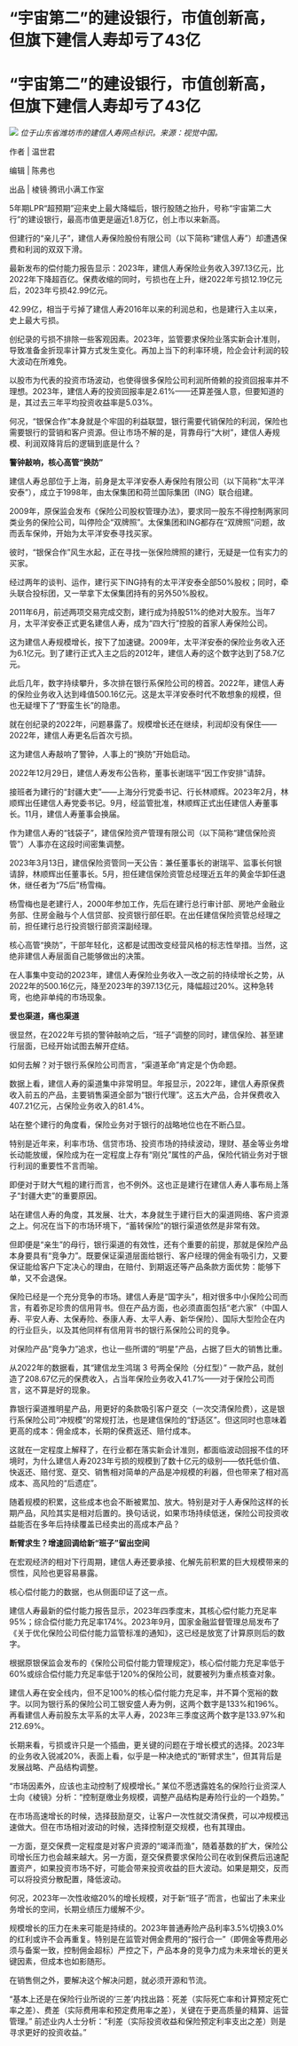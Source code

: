# “宇宙第二”的建设银行，市值创新高，但旗下建信人寿却亏了43亿

# “宇宙第二”的建设银行，市值创新高，但旗下建信人寿却亏了43亿

![](https://inews.gtimg.com/news_bt/Olqmaiz9i711dFQPgT95eRvDEIclrVJoFKYfX9AzgZqE8AA/1000)
_位于山东省潍坊市的建信人寿网点标识。来源：视觉中国。_

作者 | 温世君

编辑 | 陈弗也

出品 | 棱镜·腾讯小满工作室

5年期LPR“超预期”迎来史上最大降幅后，银行股随之抬升，号称“宇宙第二大行”的建设银行，最高市值更是逼近1.8万亿，创上市以来新高。

但建行的“亲儿子”，建信人寿保险股份有限公司（以下简称“建信人寿”）却遭遇保费和利润的双双下滑。

最新发布的偿付能力报告显示：2023年，建信人寿保险业务收入397.13亿元，比2022年下降超百亿。保费收缩的同时，亏损也在上升，继2022年亏损12.19亿元后，2023年亏损42.99亿元。

42.99亿，相当于亏掉了建信人寿2016年以来的利润总和，也是建行入主以来，史上最大亏损。

创纪录的亏损不排除一些客观因素。2023年，监管要求保险业落实新会计准则，导致准备金折现率计算方式发生变化。再加上当下的利率环境，险企会计利润的较大波动在所难免。

以股市为代表的投资市场波动，也使得很多保险公司利润所倚赖的投资回报率并不理想。2023年，建信人寿的投资回报率是2.61%——还算差强人意，但要知道的是，其过去三年平均投资收益率是5.03%。

何况，“银保合作”本身就是个牢固的利益联盟，银行需要代销保险的利润，保险也需要银行的营销和客户资源。但让市场不解的是，背靠母行“大树”，建信人寿规模、利润双降背后的逻辑到底是什么？

**警钟敲响，核心高管“换防”**

建信人寿总部位于上海，前身是太平洋安泰人寿保险有限公司（以下简称“太平洋安泰”），成立于1998年，由太保集团和荷兰国际集团（ING）联合组建。

2009年，原保监会发布《保险公司股权管理办法》，要求同一股东不得控制两家同类业务的保险公司，叫停险企“双牌照”。太保集团和ING都存在“双牌照”问题，故而丢车保帅，开始为太平洋安泰寻找买家。

彼时，“银保合作”风生水起，正在寻找一张保险牌照的建行，无疑是一位有实力的买家。

经过两年的谈判、运作，建行买下ING持有的太平洋安泰全部50%股权；同时，牵头联合投标团，又一举拿下太保集团持有的另外50%股权。

2011年6月，前述两项交易完成交割，建行成为持股51%的绝对大股东。当年7月，太平洋安泰正式更名建信人寿，成为“四大行”控股的首家人寿保险公司。

这为建信人寿规模增长，按下了加速键。2009年，太平洋安泰的保险业务收入还为6.1亿元。到了建行正式入主之后的2012年，建信人寿的这个数字达到了58.7亿元。

此后几年，数字持续攀升，多次排在银行系保险公司的榜首。2022年，建信人寿的保险业务收入达到峰值500.16亿元。这是太平洋安泰时代不敢想象的规模，但也无疑埋下了“野蛮生长”的隐患。

就在创纪录的2022年，问题暴露了。规模增长还在继续，利润却没有保住——2022年，建信人寿更名后首次亏损。

这为建信人寿敲响了警钟，人事上的“换防”开始启动。

2022年12月29日，建信人寿发布公告称，董事长谢瑞平“因工作安排”请辞。

接班者为建行的“封疆大吏”——上海分行党委书记、行长林顺辉。2023年2月，林顺辉出任建信人寿党委书记。9月，经监管批准，林顺辉正式出任建信人寿董事长。11月，建信人寿董事会换届。

作为建信人寿的“钱袋子”，建信保险资产管理有限公司（以下简称“建信保险资管”）人事亦在这段时间密集调整。

2023年3月13日，建信保险资管同一天公告：兼任董事长的谢瑞平、监事长何银请辞，林顺辉出任董事长。5月，担任建信保险资管总经理近五年的黄金华卸任退休，继任者为“75后”杨雪梅。

杨雪梅也是老建行人，2000年参加工作，先后在建行总行审计部、房地产金融业务部、住房金融与个人信贷部、投资银行部任职。在出任建信保险资管总经理之前，担任建行总行投资银行部资深副经理。

核心高管“换防”，干部年轻化，这都是试图改变经营风格的标志性举措。当然，这绝非建信人寿层面自己能够做出的决策。

在人事集中变动的2023年，建信人寿保险业务收入一改之前的持续增长之势，从2022年的500.16亿元，降至2023年的397.13亿元，降幅超过20%。这种急转弯，也绝非单纯的市场现象。

**爱也渠道，痛也渠道**

很显然，在2022年亏损的警钟敲响之后，“班子”调整的同时，建信保险、甚至建行层面，已经开始试图去解开症结。

如何去解？对于银行系保险公司而言，“渠道革命”肯定是个伪命题。

数据上看，建信人寿的渠道集中非常明显。年报显示，2022年，建信人寿原保费收入前五的产品，主要销售渠道全部为“银行代理”。这五大产品，合并保费收入407.21亿元，占保险业务收入的81.4%。

站在整个建行的角度看，保险业务对于银行的战略地位也在不断凸显。

特别是近年来，利率市场、信贷市场、投资市场的持续波动，理财、基金等业务增长动能放缓，保险成为在一定程度上存有“刚兑”属性的产品，保险代销业务对于银行利润的重要性不言而喻。

即便对于财大气粗的建行而言，也不例外。这也正是建行在建信人寿人事布局上落子“封疆大吏”的重要原因。

站在建信人寿的角度，其发展、壮大，本身就生于建行巨大的渠道网络、客户资源之上。何况在当下的市场环境下，“蓄转保险”的银行渠道依然是非常有效。

但即便是“亲生”的母行，银行渠道的有效性，还有个重要的前提，那就是保险产品本身要具有“竞争力”。既要保证渠道层面给银行、客户经理的佣金有吸引力，又要保证能给客户下定决心的理由，在赔付、到期返还等产品条款方面优势：能够下单，又不会退保。

保险已经是一个充分竞争的市场。建信人寿是“国字头”，相对很多中小保险公司而言，有着弥足珍贵的信用背书。但在产品方面，也必须直面包括“老六家”（中国人寿、平安人寿、太保寿险、泰康人寿、太平人寿、新华保险）、国际大型险企在内的行业巨头，以及其他同样有信用背书的银行系保险公司的竞争。

对保险产品“竞争力”追求，也让一些所谓的“明星”产品，占据了巨大的销售比重。

从2022年的数据看，其“建信龙生鸿瑞 3 号两全保险（分红型）”
一款产品，就创造了208.67亿元的保费收入，占当年保险业务收入41.7%——对于保险公司而言，这不算是好的现象。

靠银行渠道推明星产品，用更好的条款吸引客户趸交（一次交清保险费），这是银行系保险公司“冲规模”的常规打法，也是建信保险的“舒适区”。但这同时也意味着更高的成本：佣金成本，长期的保费返还、赔付成本。

这就在一定程度上解释了，在行业都在落实新会计准则，都面临波动回报不佳的环境时，为什么建信人寿2023年亏损的规模到了数十亿元的级别——依托低价值、快返还、赔付宽、趸交、销售相对简单的产品是冲规模的利器，但也带来了相对高成本、高风险的“后遗症”。

随着规模的积累，这些成本也会不断被累加、放大。特别是对于人寿保险这样的长期产品，风险其实是相对后置的。换句话说，如果市场持续低迷，保险公司投资收益能否在多年后持续覆盖已经卖出的高成本产品？

**断臂求生？增速回调给新“班子”留出空间**

在宏观经济的相对下行周期，建信人寿还要承接、化解先前积累的巨大规模带来的惯性，风险也更容易暴露。

核心偿付能力的数据，也从侧面印证了这一点。

建信人寿最新的偿付能力报告显示，2023年四季度末，其核心偿付能力充足率95%；综合偿付能力充足率174%。2023年9月，国家金融监督管理总局发布了《关于优化保险公司偿付能力监管标准的通知》，这已经是放宽了计算原则后的数字。

根据原银保监会发布的《保险公司偿付能力管理规定》，核心偿付能力充足率低于60%或综合偿付能力充足率低于120%的保险公司，就要被列为重点核查对象。

建信人寿在安全线内，但不足100%的核心偿付能力充足率，并不算个宽裕的数字。以同为银行系的保险公司工银安盛人寿为例，这两个数字是133%和196%。再看建信人寿前股东太平系的太平人寿，2023年三季度这两个数字是133.97%和212.69%。

长期来看，亏损或许只是一个插曲，更关键的问题在于增长模式的选择。2023年的业务收入锐减20%，表面上看，似乎是一种决绝式的“断臂求生”，但其背后是发展战略、产品结构调整。

“市场因素外，应该也主动控制了规模增长。” 某位不愿透露姓名的保险行业资深人士向《棱镜》分析：“控制趸缴业务规模，调整产品结构是寿险行业的一个趋势。”

在市场高速增长的时候，选择鼓励趸交，让客户一次性就交清保费，可以冲规模迅速做大。但在市场相对波动的时候，选择控制趸交规模，也有其理由。

一方面，趸交保费一定程度是对客户资源的“竭泽而渔”，随着基数的扩大，保险公司增长压力也会越来越大。另一方面，趸交保费要求保险公司在收到保费后迅速配置资产，如果投资市场不好，可能会带来投资收益的巨大波动。如果是期交，反而可以将投资分散配置，降低波动。

何况，2023年一次性收缩20%的增长规模，对于新“班子”而言，也留出了未来业务增长的空间，长期业绩压力缓解不少。

规模增长的压力在未来可能是持续的。2023年普通寿险产品利率3.5%切换3.0%的红利或许不会再重复。特别是在监管对佣金费用的“报行合一”（即佣金等费用必须与备案一致，控制佣金超标）严控之下，产品本身的竞争力成为未来增长的更关键因素，但成本也如影随形。

在销售侧之外，要解决这个解决问题，就必须开源和节流。

“基本上还是在保险行业所说的‘三差’内找出路：死差（实际死亡率和计算预定死亡率之差）、费差（实际费用率和预定费用率之差），关键在于更高质量的精算、运营管理。”
前述业内人士分析：“利差（实际投资收益和保险预定利率支出之差）则是寻求更好的投资收益。”

